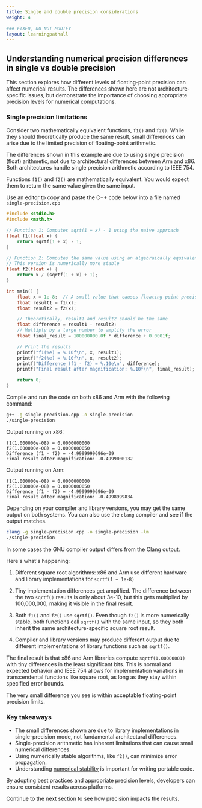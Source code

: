 ```yaml
---
title: Single and double precision considerations
weight: 4

### FIXED, DO NOT MODIFY
layout: learningpathall
---
```


## Understanding numerical precision differences in single vs double precision

This section explores how different levels of floating-point precision can affect numerical results. The differences shown here are not architecture-specific issues, but demonstrate the importance of choosing appropriate precision levels for numerical computations. 

### Single precision limitations

Consider two mathematically equivalent functions, `f1()` and `f2()`. While they should theoretically produce the same result, small differences can arise due to the limited precision of floating-point arithmetic. 

The differences shown in this example are due to using single precision (float) arithmetic, not due to architectural differences between Arm and x86. Both architectures handle single precision arithmetic according to IEEE 754.

Functions `f1()` and `f2()` are mathematically equivalent. You would expect them to return the same value given the same input. 
 
Use an editor to copy and paste the C++ code below into a file named `single-precision.cpp` 

```cpp
#include <stdio.h>
#include <math.h>

// Function 1: Computes sqrt(1 + x) - 1 using the naive approach
float f1(float x) {
    return sqrtf(1 + x) - 1;
}

// Function 2: Computes the same value using an algebraically equivalent transformation
// This version is numerically more stable
float f2(float x) {
    return x / (sqrtf(1 + x) + 1);
}

int main() {
    float x = 1e-8;  // A small value that causes floating-point precision issues
    float result1 = f1(x);
    float result2 = f2(x);

    // Theoretically, result1 and result2 should be the same
    float difference = result1 - result2;
    // Multiply by a large number to amplify the error
    float final_result = 100000000.0f * difference + 0.0001f;

    // Print the results
    printf("f1(%e) = %.10f\n", x, result1);
    printf("f2(%e) = %.10f\n", x, result2);
    printf("Difference (f1 - f2) = %.10e\n", difference);
    printf("Final result after magnification: %.10f\n", final_result);

    return 0;
}
```

Compile and run the code on both x86 and Arm with the following command:

```bash
g++ -g single-precision.cpp -o single-precision
./single-precision
```

Output running on x86:

```output
f1(1.000000e-08) = 0.0000000000
f2(1.000000e-08) = 0.0000000050
Difference (f1 - f2) = -4.9999999696e-09
Final result after magnification: -0.4999000132
```

Output running on Arm:

```output
f1(1.000000e-08) = 0.0000000000
f2(1.000000e-08) = 0.0000000050
Difference (f1 - f2) = -4.9999999696e-09
Final result after magnification: -0.4998999834
```

Depending on your compiler and library versions, you may get the same output on both systems. You can also use the `clang` compiler and see if the output matches. 

```bash
clang -g single-precision.cpp -o single-precision -lm
./single-precision
```

In some cases the GNU compiler output differs from the Clang output. 

Here's what's happening:

1. Different square root algorithms: x86 and Arm use different hardware and library implementations for `sqrtf(1 + 1e-8)`

2. Tiny implementation differences get amplified. The difference between the two `sqrtf()` results is only about 3e-10, but this gets multiplied by 100,000,000, making it visible in the final result.

3. Both `f1()` and `f2()` use `sqrtf()`. Even though `f2()` is more numerically stable, both functions call `sqrtf()` with the same input, so they both inherit the same architecture-specific square root result.

4. Compiler and library versions may produce different output due to different implementations of library functions such as `sqrtf()`.

The final result is that x86 and Arm libraries compute `sqrtf(1.00000001)` with tiny differences in the least significant bits. This is normal and expected behavior and IEEE 754 allows for implementation variations in transcendental functions like square root, as long as they stay within specified error bounds.

The very small difference you see is within acceptable floating-point precision limits.

### Key takeaways

- The small differences shown are due to library implementations in single-precision mode, not fundamental architectural differences.
- Single-precision arithmetic has inherent limitations that can cause small numerical differences.
- Using numerically stable algorithms, like `f2()`, can minimize error propagation.
- Understanding [numerical stability](https://en.wikipedia.org/wiki/Numerical_stability) is important for writing portable code.

By adopting best practices and appropriate precision levels, developers can ensure consistent results across platforms. 

Continue to the next section to see how precision impacts the results.
